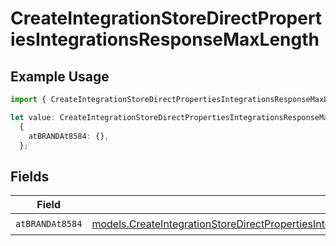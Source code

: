 # CreateIntegrationStoreDirectPropertiesIntegrationsResponseMaxLength

## Example Usage

```typescript
import { CreateIntegrationStoreDirectPropertiesIntegrationsResponseMaxLength } from "@vercel/sdk/models/createintegrationstoredirectop.js";

let value: CreateIntegrationStoreDirectPropertiesIntegrationsResponseMaxLength =
  {
    atBRANDAt8584: {},
  };
```

## Fields

| Field                                                                                                                                                                                                      | Type                                                                                                                                                                                                       | Required                                                                                                                                                                                                   | Description                                                                                                                                                                                                |
| ---------------------------------------------------------------------------------------------------------------------------------------------------------------------------------------------------------- | ---------------------------------------------------------------------------------------------------------------------------------------------------------------------------------------------------------- | ---------------------------------------------------------------------------------------------------------------------------------------------------------------------------------------------------------- | ---------------------------------------------------------------------------------------------------------------------------------------------------------------------------------------------------------- |
| `atBRANDAt8584`                                                                                                                                                                                            | [models.CreateIntegrationStoreDirectPropertiesIntegrationsResponse200ApplicationJSONAtBRANDAt8584](../models/createintegrationstoredirectpropertiesintegrationsresponse200applicationjsonatbrandat8584.md) | :heavy_check_mark:                                                                                                                                                                                         | N/A                                                                                                                                                                                                        |